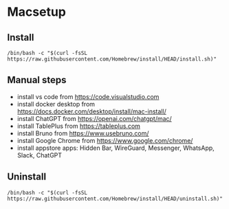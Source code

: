 # Macsetup

## Install

```
/bin/bash -c "$(curl -fsSL https://raw.githubusercontent.com/Homebrew/install/HEAD/install.sh)"
```

## Manual steps

- install vs code from https://code.visualstudio.com
- install docker desktop from https://docs.docker.com/desktop/install/mac-install/
- install ChatGPT from https://openai.com/chatgpt/mac/
- install TablePlus from https://tableplus.com
- install Bruno from https://www.usebruno.com/
- install Google Chrome from https://www.google.com/chrome/
- install appstore apps: Hidden Bar, WireGuard, Messenger, WhatsApp, Slack, ChatGPT

## Uninstall

```
/bin/bash -c "$(curl -fsSL https://raw.githubusercontent.com/Homebrew/install/HEAD/uninstall.sh)"
```
